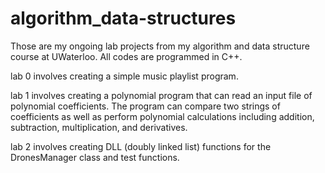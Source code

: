 # algorithm_data-structures

Those are my ongoing lab projects from my algorithm and data structure course at UWaterloo. All codes are programmed in C++. 

lab 0 involves creating a simple music playlist program.

lab 1 involves creating a polynomial program that can read an input file of polynomial coefficients. The program can compare two strings of coefficients as well as perform polynomial calculations including addition, subtraction, multiplication, and derivatives. 

lab 2 involves creating DLL (doubly linked list) functions for the DronesManager class and test functions.
